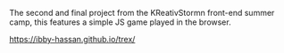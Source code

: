 The second and final project from the KReativStormn front-end summer camp, this features a simple JS game played in the browser.

https://ibby-hassan.github.io/trex/

